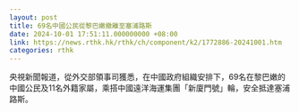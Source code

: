 ```yaml
---
layout: post
title: 69名中國公民從黎巴嫩撤離至塞浦路斯
date: 2024-10-01 17:51:11.000000000 +08:00
link: https://news.rthk.hk/rthk/ch/component/k2/1772886-20241001.htm
categories: rthk
---
```


央視新聞報道，從外交部領事司獲悉，在中國政府組織安排下，69名在黎巴嫩的中國公民及11名外籍家屬，乘搭中國遠洋海運集團「新廈門號」輪，安全抵達塞浦路斯。
